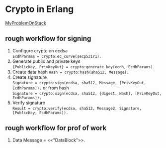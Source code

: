 # Crypto in Erlang
[MyProblemOnStack](https://stackoverflow.com/questions/48723509/signing-of-datablock-as-hash-in-erlang-not-working-key-derivation-based-on-ec/48797942#48797942)  

## rough workflow for signing

1. Configure crypto on ecdsa  
`
EcdhParams = crypto:ec_curve(secp521r1).
`
2. Generate public and private keys  
`
{PublicKey, PrivKeyOut} = crypto:generate_key(ecdh, EcdhParams).
`
3. Create data hash
`
Hash = crypto:hash(sha512, Message).
`
4. Create signature  
`
Signature = crypto:sign(ecdsa, sha512, Message, [PrivKeyOut, EcdhParams]).
`
or from hash  
`
Signature = crypto:sign(ecdsa, sha512, {digest, Hash}, [PrivKeyOut, EcdhParams]).
`
5. Verify signature  
`
Result = crypto:verify(ecdsa, sha512, Message2, Signature, [PublicKey, EcdhParams]).
`

## rough workflow for prof of work

1. Data
Message = <<"DataBlock">>.